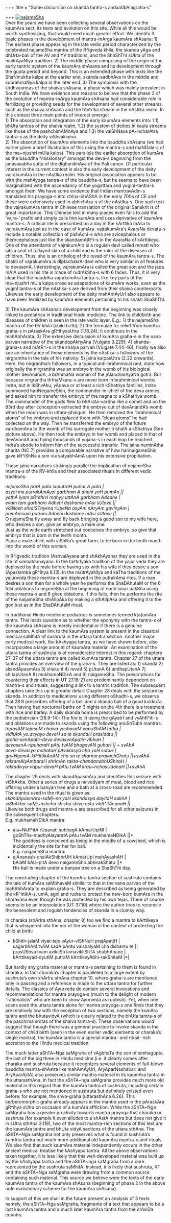 +++
title = "Some discursion on skanda tantra-s andxa0bAlagraha-s"

+++
[![](https://i2.wp.com/farm4.static.flickr.com/3184/2828977611_2ea439e712_o.jpg
"nejameSha")](http://farm4.static.flickr.com/3184/2828977611_2ea439e712_o.jpg)  
Over the years we have been collecting several observations on the
kaumAra sect, its texts and evolution on this site. While all this would
be worth synthesizing, that would need much greater effort. We identify
3 basic phases in the development of mantra-mArga kaumAra shAsana: 1)
The earliest phase appearing in the late vedic period characterized by
the celebrated nejameSha mantra of the R^igveda khila, the skanda yAga
and dhUrta-bali of the AV and YV traditions, and the ShaShThI sUkta of
the maitrAyaNIya tradition. 2) The middle phase comprising of the origin
of the early tantric system of the kaumAra shAsana and its development
through the gupta period and beyond. This is an extended phase with
texts like the ShaNmukha kalpa at the earlier end, skanda-sadbhAva in
the middle and subrahmaNya kalpa in the later end. 3) The symbiosis with
the Urdhvasrotas of the shaiva shAsana, a phase which was mainly
prevalent in South India. We have evidence and reasons to believe that
the phase 2 of the evolution of mantra-mArga kaumAra shAsana had
considerable role in fertilizing or providing seeds for the development
of several other streams, such as the shaiva shAsana and the tAntrIka
stream in the nAstIka realm. In this context three main points of
interest emerge:  
1\) The absorption and integration of the early kaumAra elements into:
1.1) bhUta tantras of the shaiva realm, 1.2) the system of deities in
kaula streams like those of the pashchimAMnAya and 1.3) the vaiShNava
pA\~ncharAtra tantra-s as the deity viShvaksena.  
2\) The absorption of kaumAra elements into the bauddha shAsana (we had
earlier given a brief illustration of this using the mantra-s and
maNDala-s of the ma\~njushrI mUla kalpa). This parallels the earlier
absorption of kumAra as the bauddha “missionary” amongst the deva-s
beginning from the janavasabha sutta of the dIghanikhAya of the Pali
canon. Of particular interest in the current context is also the early
development of the deity vajrakumAra in the nAstIka realm. His original
association appears to be with the mahAyoga tantra-s of the bauddha-s,
but he seems to have been marginalized with the ascendancy of the
yogottara and yoginI-tantra-s amongst them. We have some evidence that
Indian mantravAdin-s translated his prayoga-s into chIna-bhAShA in the
early 700s of CE and these were extensively used in abhichAra-s of the
nAstIka-s. One such text the vajrakumAra tantra in Chinese translation
of the original Sanskrit is of great importance. This Chinese text in
many places even fails to add the ‘vajra-‘ prefix and simply calls him
kumAra and uses derivative of kaumAra mantra-s. A critical rite is
prescribed on a day in the kArttika mAsa to vajrakumAra just as in the
case of kumAra. vajrakumAra’s AvaraNa devata-s include a notable
collection of pishAchI-s who are avicephalous or therocephalous just
like the skandamAtR^i-s in the AvaraNa of kArttikeya. One of the
attendants of vajrakumAra is a roguish devI called rematI who sits a
seat of a flayed skin of a child and is the ruler of the diseases of
children. Thus, she is an ortholog of the revatI of the kaumAra
tantra-s. The shakti of vajrakumAra is dIptachakrA-devI who is very
similar in all features to devasenA. Interestingly, vajrakumAra is
called the great son and the japa mAlA used in his rite is made of
rudrAkSha-s with 6 faces. Thus, it is very clear that the bauddha
vajrakumAra tantra-s, like key parts of the ma\~njushrI mUla kalpa arose
as adaptations of kaumAra works, even as the yoginI tantra-s of the
nAstIka-s are derived from their shaiva counterparts. Likewise the early
development of the deity mahAmAyUrI also appears to have been fertilized
by kaumAra elements pertaining to his shakti ShaShThI.

3\) The kaumAra shAsana’s development from the beginning was closely
linked to pediatrics in traditional hindu medicine. The link to
childbirth and diseases of children is seen in the late vedic layer.
E.g.: 1) the nejameSha mantra of the RV khila (child birth); 2) the
formulae for relief from kumAra graha-s in pAraskAra gR^ihyasUtra
(1.16.24); It continues in the mahAbhArata: 3) The extensive discussion
of kumAra graha-s in the vana parvan narrative of the skandopAkhyAna
(Vulgate 3.229); 4) skanda- graha-s and mAtR^i-s in the shalya parvan
(Vulgate 7.44-46); finally we also see an inheritance of these elements
by the nAstIka-s followers of the nirgrantha in the tale of his
nativity: 5) jaina kalpasUtra (2.22 onwards). Here, the nirgrantha’s
followers, in a typical anti-brahminical rant, state how originally the
nirgrantha was an embryo in the womb of his biological mother devAnandA,
a brAhmaNa woman of the jAlandharAyaNa gotra. But because nirgrantha
tIrthaMkara-s are never born in brahminical wombs indra, but in
ikShvAku, yAdava or at least a rich kShatriya families, indra summoned
hariNegameShin, the commander-in-chief of the deva armies, and asked him
to transfer the embryo of the nagna to a kShatriya womb. The commander
of the gods flew to bhArata-varSha like a comet and on the 83rd day
after conception extracted the embryo out of devAnandA’s womb when the
moon was in uttara-phalguni. He then removed the “brahminical atoms” of
he embryo and replaced them with “clean atoms” he had collected on the
way. Then he transferred the embryo of the future vardhamAna to the womb
of his surrogate mother trishalA a kShatriya (See picture above). He
then took the embryo in her womb and placed in that of devAnandA and
flying thousands of yojana-s in each leap he reached indra’s abode to
inform him of the successful transfer. The jaina neminAtha charita (NC
7) provides a comparable narrative of how harinaigameShin gave kR^iShNa
a son via satyabhAmA upon his extensive propitiation.

These jaina narratives strikingly parallel the implication of nejameSha
mantra-s of the RV-khila and their associated rituals in different vedic
traditions:

*nejameSha parA pata suputraH punar A pata |  
asyai me putrakAmAyai garbham A dhehI yaH pumAn ||  
yathA iyam pR^ithivI mahyy uttAnA garbham Adadhe |  
evam tam garbham Adhehi dashame mAsi sUtave ||  
viSNosh shraiSThyena rUpeNa asyAm nAryAm gavInyAm |  
pumAmsam putram Adhehi dashame mAsi sUtave ||*  
O nejameSha fly away and fly back bringing a good son to my wife here,
who desires a son, give an embryo, a male one.  
Just as the wide earth stretched out conceives the embryo, so give that
embryo that is born in the tenth month.  
Place a male child, with viShNu’s great form, to be born in the tenth
month into the womb of this woman.

In R^igvedic tradition (AshvalAyana and shAkhAyana) they are used in the
rite of simnatonnayana. In the taittirIyaka tradition of the yajur veda
they are deployed by the male before having sex with his wife if they
desire a son (Apastamba gR^ihya 8.13). In the maitrAyaNIya and kaTha
traditions of the yajurveda these mantra-s are deployed in the putrakAma
rites. If a man desires a son then for a whole year he performs the
ShaDAhutaM or the 6 fold oblations to nejameSha at the beginning of each
lunar pakSha using these mantra-s and 6 ghee oblations. If this fails,
then he performs the rite of the naijameSha sthAlIpAka by making a
sthAlIpAka and offering it to the god just as in the ShaDAhutaM ritual.

In traditional Hindu medicine pediatrics is sometimes termed k\[a\]umAra
tantra. This leads question as to whether the eponymy with the tantra-s
of the kaumAra shAsana is merely incidental or if there is a genuine
connection. A clear link to the kaumAra system is present in the
classical medical saMhitA of sushruta in the uttara tantra section.
Another major early medical work, the kAshyapa tantra, as we have shown
before, also incorporates a large amount of kaumAra material. An
examination of the uttara tantra of sushruta is of considerable interest
in this regard: chapters 27-37 of the uttara tantra are called kumAra
tantra. Chapter 27 of the uttara tantra provides an overview of the
graha-s. They are listed as: 1) skanda 2) skandApasmAra 3) shakunI 4)
revatI 5) pUtanA 6) andhapUtanA 7) shItapUtanA 8) mukhamaNDikA and 9)
naigameSha. The prescriptions for countering their effects in UT
27.18-21 are predominantly dependent on mantra-s and rituals, suggesting
a link to a tantric tradition. The subsequent chapters take this up in
greater detail: Chapter 28 deals with the seizure by skanda. In addition
to medications using different oShadhi-s, we observe that 28.8
prescribes offering of a bell and a skanda bali of a good kukkuTa. Then
having had nocturnal baths on 3 nights on the 4th there is a treatment
with rice and barley. A daily skanda homa is prescribed to be performed
by the pediatrician (28.9-14): The fire is lit using the gAyatrI and
vyAhR^iti-s and oblations are made to skanda using the following
anuShTubh mantras:  
*tapasAM tejasaM chaiva yashasaM vapuShAM tatha |  
vidhAtA yo.avyayo devaH sa te skandaH prasIdatu ||  
graha-senApatir-devo devasenApatir-vibhuH |  
devasenA-ripuharaH pAtu tvAM bhagavAN guhaH || + svAhA  
deva-devasya mahataH pAvakasya cha yaH sutaH |  
ga\~NgomA-kR^ittikAnAM cha sa te sharma prayachChatu ||+svAhA  
raktamAlyAmbaraH shrImAn rakta-chandanabhUShitaH |  
raktadivya-vapur-devaH pAtu tvAM krau\~nchasUdanaH ||+svAhA*

The chapter 29 deals with skandApasmAra and identifies this seizure with
viShAkha. Other a series of drugs a naivedyam of meat, blood and rice
offering under a banyan tree and a bath at a cross-road are recommended.
The mantra used in the ritual is given as:  
*skandApasmAra-saMj\~no yaH skandasya dayitaH sakhA |  
viShAkha-saMj\~nshcha shisho shivo.astu vikR^itAnanaH ||*  
Likewise both drugs and mantra-s are prescribed for all other seizures
in the subsequent chapters.  
E.g. mukhamaNDikA mantra:  
* ala\~NkR^itA rUpavatI subhagA kAmarUpiNI |  
goShTha-madhyAlayaratA pAtu tvAM mukhamaNDikA ||*  
The goddess is conceived as being in the middle of a cowshed, which is
incidentally the site for her for bali.  
E.g. naigameSha mantra:  
* ajAnanash-chalAkShibhrUH kAmarUpI mahAyashAH |  
bAlaM bAla-pitA devo naigameSho.abhirakShatu ||*  
His bali is made under a banyan tree on a ShaShThi day.

The concluding chapter of the kumAra tantra section of sushruta contains
the tale of kumAra saMbhavaM similar to that in the vana parvan of the
mahAbhArata to explain graha-s. They are described as being generated by
the kR^ittikA-s, umA, agni and rudra to protect the new-born kumAra in
the sharavana even though he was protected by his own tejas. There of
course seems to be an interpolation (UT 37.10) where the author tries to
reconcile the benevolent and roguish tendencies of skanda in a clumsy
way.

In charaka (shArIra sthAna, chapter 8) too we find a mantra to
kArttikeya that is whispered into the ear of the woman in the context of
protecting the child at birth:  
* kShitir-jalaM viyat-tejo vAyur-viShNuH prajApatiH |  
sagarbhAM tvAM sadA pAntu vaishalyaM cha dishantu te ||  
prasUShva tvam avikliShTamavikliShTA shubhAnane |  
kArttikeyad-dyutiM putraM kArttikeyAbhi-rakShitaM |*|

But hardly any graha material or mantra-s pertaining to them is found in
charaka. In fact charaka’s chapter is paralleled to a large extent by
sushruta’s own shArIra sthAna chapter 10, where graha-s are mentioned
only in passing and a reference is made to the uttara tantra for further
details. The classics of Ayurveda do contain several invocations and
recommendations for mantra prayoga-s (much to the delight of modern
“rationalists” who are keen to show Ayurveda as rubbish). Yet, when
one scans even the uttara tantra alone for mantra prayoga-s one finds
that they are relatively low with the exception of two sections, namely
the kumAra tantra and the bhutavidyA (which is clearly related to the
bhUta tantra-s of the paschima srotas of the shaiva tantra-s). These
observations would suggest that though there was a general practice to
invoke skanda in the context of child birth (seen in the even earlier
vedic elements or charaka’s single mantra), the kumAra tantra is a
special mantra- and ritual- rich accretion to the Hindu medical
tradition.

The much latter aShTA\~Nga saMgraha of vAgbhaTa the son of simhagupta,
the last of the big three in Hindu medicine (i.e. it clearly comes after
charaka and sushruta because it recognizes several elements of
full-blown bauddha mantra-shAstra like mahAmAyUrI, AryAparNashabarI and
AryAparAjitA) also preserves similar mantra material in its kaumAra
tantra in the uttarasthAna. In fact the aShTA\~nga saMgraha provides
much more old material in this regard than the kumAra tantra of
sushruta, including certain graha-s who are not mentioned in sushruta
but definitely existed even before: for example, the shva-graha
(uttarasthAna 6.26). This kerberomorphic graha already appears in the
mantra used in the pAraskAra gR^ihya sUtra on occasion of a kumAra
affliction. While the aShTA\~Nga saMgraha has a greater proclivity
towards mantra prayoga that charaka or sushruta (for example it even
alludes to a shAstA mantra but does not give it in sUtra sthAna 3.119),
two of the most mantra-rich sections of this text are the kaumAra tantra
and bhUta vidyA sections of the uttara sthAna. The aShTA\~Nga saMgraha
not only preserves what is found in sushruta’s kumAra tantra but much
more additional old kaumAra mantra-s and rituals. We also find that such
kaumAra material independently occurs in the other ancient medical
treatise the kAshyapa tantra. All the above observations taken together,
it is less likely that this well-developed material was built up by the
kAshyapa tantra and the aShTA\~nga saMgraha from a core represented by
the sushruta saMhitA. Instead, it is likely that sushruta, KT and the
aShTA\~Nga saMgraha were drawing from a common source containing such
material. This source we believe were the texts of the early kaumAra
tantra of the kaumAra shAsana (beginning of phase 2 in the above note
evolutionary scheme for the kaumAra shAsana).

In support of this we shall in the future present an analysis of 3 texts
namely, the aShTA\~Nga saMgraha, fragments of a text that appears to be
a lost kaumAra tantra and a much later kaumAra tantra from the drAviDa
country.
